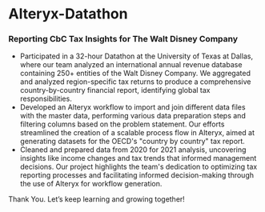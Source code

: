# Alteryx-Datathon

### Reporting CbC Tax Insights for The Walt Disney Company

* Participated in a 32-hour Datathon at the University of Texas at Dallas, where our team analyzed an international annual revenue database containing 250+ entities of the Walt Disney Company. We aggregated and analyzed region-specific tax returns to produce a comprehensive country-by-country financial report, identifying global tax responsibilities.
* Developed an Alteryx workflow to import and join different data files with the master data, performing various data preparation steps and filtering columns based on the problem statement. Our efforts streamlined the creation of a scalable process flow in Alteryx, aimed at generating datasets for the OECD's "country by country" tax report.
* Cleaned and prepared data from 2020 for 2021 analysis, uncovering insights like income changes and tax trends that informed management decisions. Our project highlights the team's dedication to optimizing tax reporting processes and facilitating informed decision-making through the use of Alteryx for workflow generation.

Thank You. Let’s keep learning and growing together!
